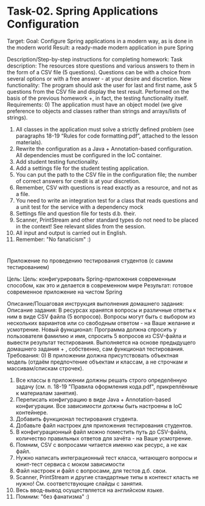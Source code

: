 # Task-02. Spring Applications Configuration


Target:
Goal: Configure Spring applications in a modern way, as is done in the modern world
Result: a ready-made modern application in pure Spring

Description/Step-by-step instructions for completing homework:
Task description:
The resources store questions and various answers to them in the form of a CSV file (5 questions).
Questions can be with a choice from several options or with a free answer - at your desire and discretion.
New functionality:
The program should ask the user for last and first name, ask 5 questions from the CSV file and display the test result.
Performed on the basis of the previous homework +, in fact, the testing functionality itself.
Requirements:
0) The application must have an object model (we give preference to objects and classes rather than strings and arrays/lists of strings).

1) All classes in the application must solve a strictly defined problem (see paragraphs 18-19 “Rules for code formatting.pdf”, attached to the lesson materials).
2) Rewrite the configuration as a Java + Annotation-based configuration. All dependencies must be configured in the IoC container.
3) Add student testing functionality.
4) Add a settings file for the student testing application.
5) You can put the path to the CSV file in the configuration file; the number of correct answers for credit is at your discretion.
6) Remember, CSV with questions is read exactly as a resource, and not as a file.
7) You need to write an integration test for a class that reads questions and a unit test for the service with a dependency mock
8) Settings file and question file for tests d.b. their.
9) Scanner, PrintStream and other standard types do not need to be placed in the context! See relevant slides from the session.
10) All input and output is carried out in English.
11) Remember: "No fanaticism" :)


# #########################################################################################################

Приложение по проведению тестирования студентов (с самим тестированием)

Цель:
Цель: конфигурировать Spring-приложения современным способом, как это и делается в современном мире
Результат: готовое современное приложение на чистом Spring


Описание/Пошаговая инструкция выполнения домашнего задания:
Описание задания:
В ресурсах хранятся вопросы и различные ответы к ним в виде CSV файла (5 вопросов).
Вопросы могут быть с выбором из нескольких вариантов или со свободным ответом - на Ваше желание и усмотрение.
Новый функционал:
Программа должна спросить у пользователя фамилию и имя, спросить 5 вопросов из CSV-файла и вывести результат тестирования.
Выполняется на основе предыдущего домашнего задания + , собственно, сам функционал тестирования.
Требования:
0) В приложении должна присутствовать объектная модель (отдаём предпочтение объектам и классам, а не строчкам и массивам/спискам строчек).
1) Все классы в приложении должны решать строго определённую задачу (см. п. 18-19 "Правила оформления кода.pdf", прикреплённые к материалам занятия).
2) Переписать конфигурацию в виде Java + Annotation-based конфигурации. Все зависимости должны быть настроены в IoC контейнере.
3) Добавить функционал тестирования студента.
4) Добавьте файл настроек для приложения тестирования студентов.
5) В конфигурационный файл можно поместить путь до CSV-файла, количество правильных ответов для зачёта - на Ваше усмотрение.
6) Помним, CSV с вопросами читается именно как ресурс, а не как файл.
7) Нужно написать интеграционный тест класса, читающего вопросы и юнит-тест сервиса с моком зависимости
8) Файл настроек и файл с вопросами, для тестов д.б. свои.
9) Scanner, PrintStream и другие стандартные типы в контекст класть не нужно! См. соответствующие слайды с занятия.
10) Весь ввод-вывод осуществляется на английском языке.
11) Помним: "без фанатизма" :)
